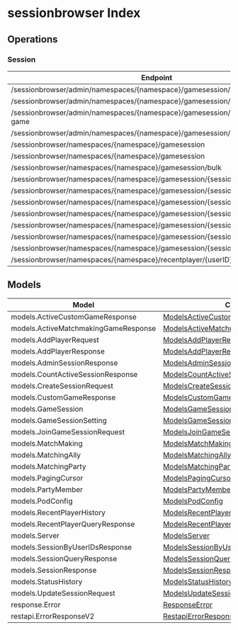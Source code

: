 # sessionbrowser Index


## Operations

### Session
| Endpoint | Method | ID | Class | Wrapper |
|---|---|---|---|---|
| /sessionbrowser/admin/namespaces/{namespace}/gamesession/active/count | GET | GetTotalActiveSession | [GetTotalActiveSession](../accelbyte_py_sdk/api/sessionbrowser/operations/session/get_total_active_session.py) | [get_total_active_session](../accelbyte_py_sdk/api/sessionbrowser/wrappers/_session.py) |
| /sessionbrowser/admin/namespaces/{namespace}/gamesession/active/custom-game | GET | GetActiveCustomGameSessions | [GetActiveCustomGameSessions](../accelbyte_py_sdk/api/sessionbrowser/operations/session/get_active_custom_game_sessions.py) | [get_active_custom_game_sessions](../accelbyte_py_sdk/api/sessionbrowser/wrappers/_session.py) |
| /sessionbrowser/admin/namespaces/{namespace}/gamesession/active/matchmaking-game | GET | GetActiveMatchmakingGameSessions | [GetActiveMatchmakingGameSessions](../accelbyte_py_sdk/api/sessionbrowser/operations/session/get_active_matchmaking_game_sessions.py) | [get_active_matchmaking_game_sessions](../accelbyte_py_sdk/api/sessionbrowser/wrappers/_session.py) |
| /sessionbrowser/admin/namespaces/{namespace}/gamesession/{sessionID} | GET | AdminGetSession | [AdminGetSession](../accelbyte_py_sdk/api/sessionbrowser/operations/session/admin_get_session.py) | [admin_get_session](../accelbyte_py_sdk/api/sessionbrowser/wrappers/_session.py) |
| /sessionbrowser/namespaces/{namespace}/gamesession | GET | QuerySession | [QuerySession](../accelbyte_py_sdk/api/sessionbrowser/operations/session/query_session.py) | [query_session](../accelbyte_py_sdk/api/sessionbrowser/wrappers/_session.py) |
| /sessionbrowser/namespaces/{namespace}/gamesession | POST | CreateSession | [CreateSession](../accelbyte_py_sdk/api/sessionbrowser/operations/session/create_session.py) | [create_session](../accelbyte_py_sdk/api/sessionbrowser/wrappers/_session.py) |
| /sessionbrowser/namespaces/{namespace}/gamesession/bulk | GET | GetSessionByUserIDs | [GetSessionByUserIDs](../accelbyte_py_sdk/api/sessionbrowser/operations/session/get_session_by_user_i_ds.py) | [get_session_by_user_i_ds](../accelbyte_py_sdk/api/sessionbrowser/wrappers/_session.py) |
| /sessionbrowser/namespaces/{namespace}/gamesession/{sessionID} | GET | GetSession | [GetSession](../accelbyte_py_sdk/api/sessionbrowser/operations/session/get_session.py) | [get_session](../accelbyte_py_sdk/api/sessionbrowser/wrappers/_session.py) |
| /sessionbrowser/namespaces/{namespace}/gamesession/{sessionID} | PUT | UpdateSession | [UpdateSession](../accelbyte_py_sdk/api/sessionbrowser/operations/session/update_session.py) | [update_session](../accelbyte_py_sdk/api/sessionbrowser/wrappers/_session.py) |
| /sessionbrowser/namespaces/{namespace}/gamesession/{sessionID} | DELETE | DeleteSession | [DeleteSession](../accelbyte_py_sdk/api/sessionbrowser/operations/session/delete_session.py) | [delete_session](../accelbyte_py_sdk/api/sessionbrowser/wrappers/_session.py) |
| /sessionbrowser/namespaces/{namespace}/gamesession/{sessionID}/join | POST | JoinSession | [JoinSession](../accelbyte_py_sdk/api/sessionbrowser/operations/session/join_session.py) | [join_session](../accelbyte_py_sdk/api/sessionbrowser/wrappers/_session.py) |
| /sessionbrowser/namespaces/{namespace}/gamesession/{sessionID}/localds | DELETE | DeleteSessionLocalDS | [DeleteSessionLocalDS](../accelbyte_py_sdk/api/sessionbrowser/operations/session/delete_session_local_ds.py) | [delete_session_local_ds](../accelbyte_py_sdk/api/sessionbrowser/wrappers/_session.py) |
| /sessionbrowser/namespaces/{namespace}/gamesession/{sessionID}/player | POST | AddPlayerToSession | [AddPlayerToSession](../accelbyte_py_sdk/api/sessionbrowser/operations/session/add_player_to_session.py) | [add_player_to_session](../accelbyte_py_sdk/api/sessionbrowser/wrappers/_session.py) |
| /sessionbrowser/namespaces/{namespace}/gamesession/{sessionID}/player/{userID} | DELETE | RemovePlayerFromSession | [RemovePlayerFromSession](../accelbyte_py_sdk/api/sessionbrowser/operations/session/remove_player_from_session.py) | [remove_player_from_session](../accelbyte_py_sdk/api/sessionbrowser/wrappers/_session.py) |
| /sessionbrowser/namespaces/{namespace}/recentplayer/{userID} | GET | GetRecentPlayer | [GetRecentPlayer](../accelbyte_py_sdk/api/sessionbrowser/operations/session/get_recent_player.py) | [get_recent_player](../accelbyte_py_sdk/api/sessionbrowser/wrappers/_session.py) |


## Models
| Model | Class |
|---|---|
| models.ActiveCustomGameResponse | [ModelsActiveCustomGameResponse](../accelbyte_py_sdk/api/sessionbrowser/models/models_active_custom_game_response.py) |
| models.ActiveMatchmakingGameResponse | [ModelsActiveMatchmakingGameResponse](../accelbyte_py_sdk/api/sessionbrowser/models/models_active_matchmaking_game_response.py) |
| models.AddPlayerRequest | [ModelsAddPlayerRequest](../accelbyte_py_sdk/api/sessionbrowser/models/models_add_player_request.py) |
| models.AddPlayerResponse | [ModelsAddPlayerResponse](../accelbyte_py_sdk/api/sessionbrowser/models/models_add_player_response.py) |
| models.AdminSessionResponse | [ModelsAdminSessionResponse](../accelbyte_py_sdk/api/sessionbrowser/models/models_admin_session_response.py) |
| models.CountActiveSessionResponse | [ModelsCountActiveSessionResponse](../accelbyte_py_sdk/api/sessionbrowser/models/models_count_active_session_response.py) |
| models.CreateSessionRequest | [ModelsCreateSessionRequest](../accelbyte_py_sdk/api/sessionbrowser/models/models_create_session_request.py) |
| models.CustomGameResponse | [ModelsCustomGameResponse](../accelbyte_py_sdk/api/sessionbrowser/models/models_custom_game_response.py) |
| models.GameSession | [ModelsGameSession](../accelbyte_py_sdk/api/sessionbrowser/models/models_game_session.py) |
| models.GameSessionSetting | [ModelsGameSessionSetting](../accelbyte_py_sdk/api/sessionbrowser/models/models_game_session_setting.py) |
| models.JoinGameSessionRequest | [ModelsJoinGameSessionRequest](../accelbyte_py_sdk/api/sessionbrowser/models/models_join_game_session_request.py) |
| models.MatchMaking | [ModelsMatchMaking](../accelbyte_py_sdk/api/sessionbrowser/models/models_match_making.py) |
| models.MatchingAlly | [ModelsMatchingAlly](../accelbyte_py_sdk/api/sessionbrowser/models/models_matching_ally.py) |
| models.MatchingParty | [ModelsMatchingParty](../accelbyte_py_sdk/api/sessionbrowser/models/models_matching_party.py) |
| models.PagingCursor | [ModelsPagingCursor](../accelbyte_py_sdk/api/sessionbrowser/models/models_paging_cursor.py) |
| models.PartyMember | [ModelsPartyMember](../accelbyte_py_sdk/api/sessionbrowser/models/models_party_member.py) |
| models.PodConfig | [ModelsPodConfig](../accelbyte_py_sdk/api/sessionbrowser/models/models_pod_config.py) |
| models.RecentPlayerHistory | [ModelsRecentPlayerHistory](../accelbyte_py_sdk/api/sessionbrowser/models/models_recent_player_history.py) |
| models.RecentPlayerQueryResponse | [ModelsRecentPlayerQueryResponse](../accelbyte_py_sdk/api/sessionbrowser/models/models_recent_player_query_response.py) |
| models.Server | [ModelsServer](../accelbyte_py_sdk/api/sessionbrowser/models/models_server.py) |
| models.SessionByUserIDsResponse | [ModelsSessionByUserIDsResponse](../accelbyte_py_sdk/api/sessionbrowser/models/models_session_by_user_i_ds_response.py) |
| models.SessionQueryResponse | [ModelsSessionQueryResponse](../accelbyte_py_sdk/api/sessionbrowser/models/models_session_query_response.py) |
| models.SessionResponse | [ModelsSessionResponse](../accelbyte_py_sdk/api/sessionbrowser/models/models_session_response.py) |
| models.StatusHistory | [ModelsStatusHistory](../accelbyte_py_sdk/api/sessionbrowser/models/models_status_history.py) |
| models.UpdateSessionRequest | [ModelsUpdateSessionRequest](../accelbyte_py_sdk/api/sessionbrowser/models/models_update_session_request.py) |
| response.Error | [ResponseError](../accelbyte_py_sdk/api/sessionbrowser/models/response_error.py) |
| restapi.ErrorResponseV2 | [RestapiErrorResponseV2](../accelbyte_py_sdk/api/sessionbrowser/models/restapi_error_response_v2.py) |
